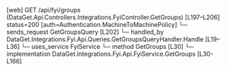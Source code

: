 [web] GET /api/fyi/groups  (DataGet.Api.Controllers.Integrations.FyiController.GetGroups)  [L197–L206] status=200 [auth=Authentication.MachineToMachinePolicy]
  └─ sends_request GetGroupsQuery [L202]
    └─ handled_by DataGet.Integrations.Fyi.Api.Queries.GetGroupsQueryHandler.Handle [L19–L36]
      └─ uses_service FyiService
        └─ method GetGroups [L30]
          └─ implementation DataGet.Integrations.Fyi.Api.FyiService.GetGroups [L30-L166]

